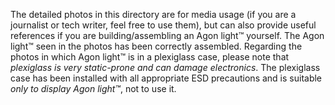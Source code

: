 The detailed photos in this directory are for media usage (if you are a journalist or tech writer, feel free to use them), but can also provide useful references if you are building/assembling an Agon light™ yourself. The Agon light™ seen in the photos has been correctly assembled. Regarding the photos in which Agon light™ is in a plexiglass case, please note that <i>plexiglass is very static-prone and can damage electronics</i>. The plexiglass case has been installed with all appropriate ESD precautions and is suitable <i>only to display Agon light™</i>, not to use it.
